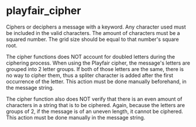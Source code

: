 # playfair_cipher
Ciphers or deciphers a message with a keyword.
Any character used must be included in the valid characters.
The amount of characters must be a squared number. The grid size should be equal to that number's square root.

The cipher functions does NOT account for doubled letters during the ciphering process.
When using the Playfair cipher, the message's letters are grouped into 2 letter groups. 
If both of those letters are the same, there is no way to cipher them, thus a spliter character is added after the first occurrence of the letter.
This action must be done manually beforehand, in the message string.

The cipher function also does NOT verify that there is an even amount of characters in a string that is to be ciphered.
Again, because the letters are groups of 2, if the message is of an uneven length, it cannot be ciphered.
This action must be done manually in the message string.


